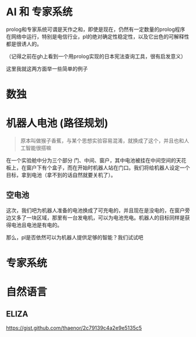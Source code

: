 # AI 和 专家系统
prolog和专家系统可谓是天作之和，即使是现在，仍然有一定数量的prolog程序在网络中运行，特别是电信行业，pl的绝对确定性稳定性，以及它出色的可解释性都是很诱人的。

（记得之前在gh上看到一个用prolog实现的日本宪法查询工具，很有启发意义）

这里我就这两方面举一些简单的例子

# 数独


# 机器人电池 (路径规划)
> 原本叫做猴子香蕉，与某个思想实验容易混淆，就换成了这个，并且也和人工智能很搭嘛

在一个实验舱中分为三个部分 门、中间、窗户，其中电池被挂在中间空间的天花板上，在窗户下有个盒子，而在开始时机器人站在门口。我们将给机器人设定一个目标，拿到电池（拿不到的话自然就要关机了）。

## 空电池
这次，我们吧为机器人准备的电池换成了可充电的，并且现在是没电的，在窗户旁边又多了一块区域，那里有一台发电机，可以为电池充电。机器人的目标同样是获得电池且电池是有电的。

那么，pl是否依然可以为机器人提供足够的智能？我们试试吧

# 专家系统

# 自然语言

## ELIZA
https://gist.github.com/thaenor/2c79139c4a2e9e5135c5